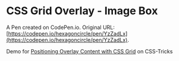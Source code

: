 # CSS Grid Overlay - Image Box

A Pen created on CodePen.io. Original URL: [https://codepen.io/hexagoncircle/pen/YzZadLx](https://codepen.io/hexagoncircle/pen/YzZadLx).

Demo for <a href="https://css-tricks.com/positioning-overlay-content-with-css-grid/">Positioning Overlay Content with CSS Grid</a> on CSS-Tricks
